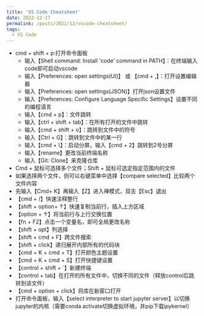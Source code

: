 ```yaml
---
title: 'VS Code Cheatsheet'
date: 2022-12-17
permalink: /posts/2022/12/vscode-cheatsheet/
tags:
  - VS Code
---
```


- cmd + shift + p:打开命令面板
  - 输入【Shell command: Install 'code' command in PATH】：在终端输入code即可启动vscode
  - 输入【Preferences: open settings(UI)】 或 【cmd + ,】：打开设置编辑器
  - 输入【Preferences: open settings(JSON)】打开json设置文件
  - 输入【Preferences: Configure Language Specific Settings】设置不同的编程语言
  - 输入【cmd + p】：文件跳转
  - 输入【ctrl + shift + tab】：在所有打开的文件中跳转
  - 输入【cmd + shift + o】：跳转到文件中的符号
  - 输入【Ctrl + G】：跳转到文件中的某一行
  - 输入【cmd + \】：启动分屏，输入【cmd + 2】跳转到2号分屏
  - 输入【rename】更改当前终端名称
  - 输入【Git: Clone】来克隆仓库
- Cmd + 鼠标可选择多个文件；Shift + 鼠标可选定指定范围内的文件
- 如果选择两个文件，则可以右键菜单中选择【compare selected】比较两个文件内容
- 先输入【Cmd+ K】再输入【Z】进入禅模式，双击【Esc】退出
- 【cmd + /】快速注释整行
- 【shift + option+ ↑】快速复制当前行，插入上方区域
- 【option + ↑】将当前行与上行交换位置
- 【fn + F2】点击一个变量名，即可全局更改名称
- 【shift + opt】列选择
- 【shift + cmd + F】跨文件搜索
- 【shift + click】递归展开内部所有的代码块
- 【cmd + K + cmd + T】打开颜色主题设置
- 【cmd + K + cmd + S】打开快捷键设置
- 【control + shift + `】新建终端 
- 【control + tab】在打开的所有文件中，切换不同的文件（释放control后跳转到该文件）
- 【cmd + option + click】将库在新窗口打开
- 打开命令面板，输入【select interpreter to start jupyter server】以切换jupyter的内核（需要conda activate切换虚拟环境，并pip下载ipykernel）
